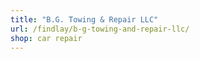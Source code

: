 ```yaml
---
title: "B.G. Towing & Repair LLC"
url: /findlay/b-g-towing-and-repair-llc/
shop: car repair
---
```

